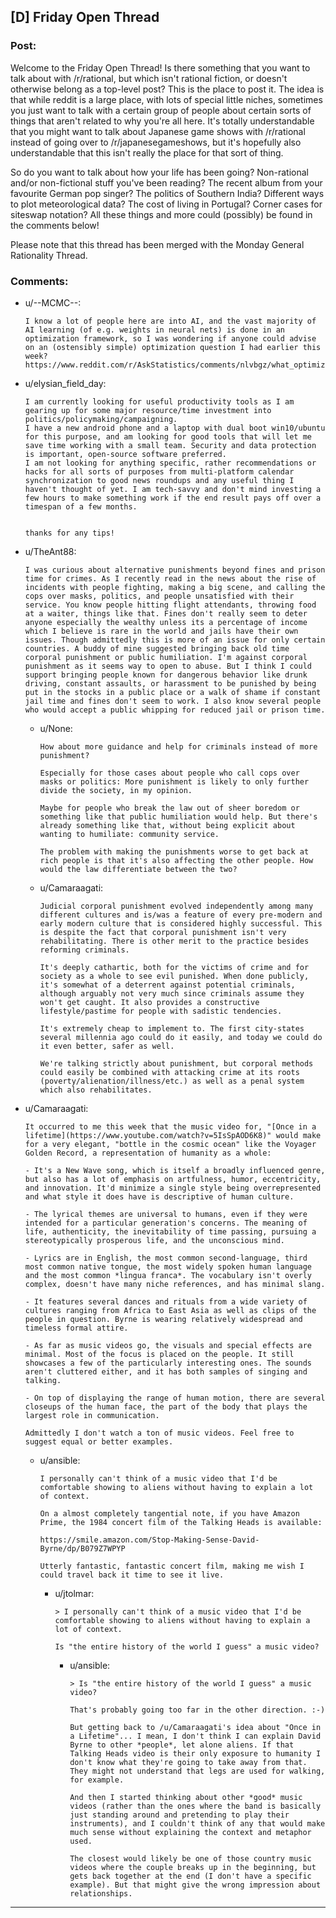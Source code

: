 ## [D] Friday Open Thread

### Post:

Welcome to the Friday Open Thread! Is there something that you want to talk about with /r/rational, but which isn't rational fiction, or doesn't otherwise belong as a top-level post? This is the place to post it. The idea is that while reddit is a large place, with lots of special little niches, sometimes you just want to talk with a certain group of people about certain sorts of things that aren't related to why you're all here. It's totally understandable that you might want to talk about Japanese game shows with /r/rational instead of going over to /r/japanesegameshows, but it's hopefully also understandable that this isn't really the place for that sort of thing.

So do you want to talk about how your life has been going? Non-rational and/or non-fictional stuff you've been reading? The recent album from your favourite German pop singer? The politics of Southern India? Different ways to plot meteorological data? The cost of living in Portugal? Corner cases for siteswap notation? All these things and more could (possibly) be found in the comments below!

Please note that this thread has been merged with the Monday General Rationality Thread.

### Comments:

- u/--MCMC--:
  ```
  I know a lot of people here are into AI, and the vast majority of AI learning (of e.g. weights in neural nets) is done in an optimization framework, so I was wondering if anyone could advise on an (ostensibly simple) optimization question I had earlier this week? https://www.reddit.com/r/AskStatistics/comments/nlvbgz/what_optimization_algorithms_eg_as_implemeted_in/
  ```

- u/elysian_field_day:
  ```
  I am currently looking for useful productivity tools as I am gearing up for some major resource/time investment into politics/policymaking/campaigning.  
  I have a new android phone and a laptop with dual boot win10/ubuntu for this purpose, and am looking for good tools that will let me save time working with a small team. Security and data protection is important, open-source software preferred.  
  I am not looking for anything specific, rather recommendations or hacks for all sorts of purposes from multi-platform calendar synchronization to good news roundups and any useful thing I haven't thought of yet. I am tech-savvy and don't mind investing a few hours to make something work if the end result pays off over a timespan of a few months.  


  thanks for any tips!
  ```

- u/TheAnt88:
  ```
  I was curious about alternative punishments beyond fines and prison time for crimes. As I recently read in the news about the rise of incidents with people fighting, making a big scene, and calling the cops over masks, politics, and people unsatisfied with their service. You know people hitting flight attendants, throwing food at a waiter, things like that. Fines don't really seem to deter anyone especially the wealthy unless its a percentage of income which I believe is rare in the world and jails have their own issues. Though admittedly this is more of an issue for only certain countries. A buddy of mine suggested bringing back old time corporal punishment or public humiliation. I'm against corporal punishment as it seems way to open to abuse. But I think I could support bringing people known for dangerous behavior like drunk driving, constant assaults, or harassment to be punished by being put in the stocks in a public place or a walk of shame if constant jail time and fines don't seem to work. I also know several people who would accept a public whipping for reduced jail or prison time.
  ```

  - u/None:
    ```
    How about more guidance and help for criminals instead of more punishment?

    Especially for those cases about people who call cops over masks or politics: More punishment is likely to only further divide the society, in my opinion.

    Maybe for people who break the law out of sheer boredom or something like that public humiliation would help. But there's already something like that, without being explicit about wanting to humiliate: community service.

    The problem with making the punishments worse to get back at rich people is that it's also affecting the other people. How would the law differentiate between the two?
    ```

  - u/Camaraagati:
    ```
    Judicial corporal punishment evolved independently among many different cultures and is/was a feature of every pre-modern and early modern culture that is considered highly successful. This is despite the fact that corporal punishment isn't very rehabilitating. There is other merit to the practice besides reforming criminals.

    It's deeply cathartic, both for the victims of crime and for society as a whole to see evil punished. When done publicly, it's somewhat of a deterrent against potential criminals, although arguably not very much since criminals assume they won't get caught. It also provides a constructive lifestyle/pastime for people with sadistic tendencies. 

    It's extremely cheap to implement to. The first city-states several millennia ago could do it easily, and today we could do it even better, safer as well.

    We're talking strictly about punishment, but corporal methods could easily be combined with attacking crime at its roots (poverty/alienation/illness/etc.) as well as a penal system which also rehabilitates.
    ```

- u/Camaraagati:
  ```
  It occurred to me this week that the music video for, "[Once in a lifetime](https://www.youtube.com/watch?v=5IsSpAOD6K8)" would make for a very elegant, "bottle in the cosmic ocean" like the Voyager Golden Record, a representation of humanity as a whole:

  - It's a New Wave song, which is itself a broadly influenced genre, but also has a lot of emphasis on artfulness, humor, eccentricity, and innovation. It'd minimize a single style being overrepresented and what style it does have is descriptive of human culture.

  - The lyrical themes are universal to humans, even if they were intended for a particular generation's concerns. The meaning of life, authenticity, the inevitability of time passing, pursuing a stereotypically prosperous life, and the unconscious mind. 

  - Lyrics are in English, the most common second-language, third most common native tongue, the most widely spoken human language and the most common *lingua franca*. The vocabulary isn't overly complex, doesn't have many niche references, and has minimal slang.

  - It features several dances and rituals from a wide variety of cultures ranging from Africa to East Asia as well as clips of the people in question. Byrne is wearing relatively widespread and timeless formal attire. 

  - As far as music videos go, the visuals and special effects are minimal. Most of the focus is placed on the people. It still showcases a few of the particularly interesting ones. The sounds aren't cluttered either, and it has both samples of singing and talking. 

  - On top of displaying the range of human motion, there are several closeups of the human face, the part of the body that plays the largest role in communication. 

  Admittedly I don't watch a ton of music videos. Feel free to suggest equal or better examples.
  ```

  - u/ansible:
    ```
    I personally can't think of a music video that I'd be comfortable showing to aliens without having to explain a lot of context.

    On a almost completely tangential note, if you have Amazon Prime, the 1984 concert film of the Talking Heads is available:

    https://smile.amazon.com/Stop-Making-Sense-David-Byrne/dp/B079Z7WPYP

    Utterly fantastic, fantastic concert film, making me wish I could travel back it time to see it live.
    ```

    - u/jtolmar:
      ```
      > I personally can't think of a music video that I'd be comfortable showing to aliens without having to explain a lot of context.

      Is "the entire history of the world I guess" a music video?
      ```

      - u/ansible:
        ```
        > Is "the entire history of the world I guess" a music video?

        That's probably going too far in the other direction. :-)

        But getting back to /u/Camaraagati's idea about "Once in a Lifetime"... I mean, I don't think I can explain David Byrne to other *people*, let alone aliens. If that Talking Heads video is their only exposure to humanity I don't know what they're going to take away from that. They might not understand that legs are used for walking, for example.

        And then I started thinking about other *good* music videos (rather than the ones where the band is basically just standing around and pretending to play their instruments), and I couldn't think of any that would make much sense without explaining the context and metaphor used.

        The closest would likely be one of those country music videos where the couple breaks up in the beginning, but gets back together at the end (I don't have a specific example). But that might give the wrong impression about relationships.
        ```

---


